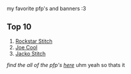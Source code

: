 my favorite pfp's and banners :3


## Top 10
1. [Rockstar Stitch](https://raw.githubusercontent.com/shxrklol/pfp/main/pfps/rockstar-stitch.jpeg)
2. [Joe Cool](https://raw.githubusercontent.com/shxrklol/pfp/main/pfps/joe%20cool.jpg)
3. [Jacko Stitch](https://raw.githubusercontent.com/shxrklol/pfp/main/pfps/jacko-stitch.jpeg)

*find the all of the pfp's [here](https://github.com/shxrklol/pfp)*
uhm yeah so thats it
